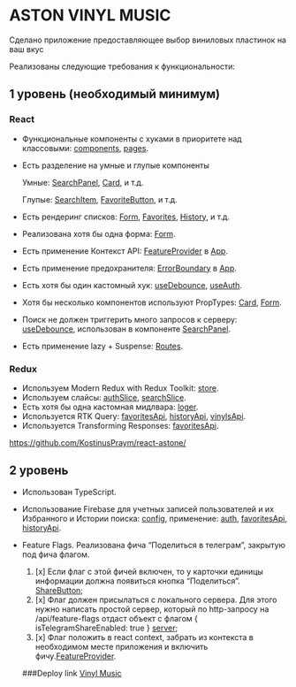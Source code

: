 # ASTON VINYL MUSIC

Сделано приложение предоставляющее выбор виниловых пластинок на ваш вкус

Реализованы следующие требования к функциональности:

## 1 уровень (необходимый минимум)

### React

- Функциональные компоненты c хуками в приоритете над классовыми: [components](https://github.com/KostinusPraym/react-astone/tree/main/src/components), [pages](https://github.com/KostinusPraym/react-astone/tree/main/src/pages).
- Есть разделение на умные и глупые компоненты

  Умные: [SearchPanel](https://github.com/KostinusPraym/react-astone/blob/main/src/components/SearchPanel/SearchPanel.tsx), [Card](https://github.com/KostinusPraym/react-astone/blob/main/src/components/Card/Card.tsx), и т.д.

  Глупые: [SearchItem](https://github.com/KostinusPraym/react-astone/blob/main/src/components/SearchPanel/SearchItem/SearchItem.tsx), [FavoriteButton](https://github.com/KostinusPraym/react-astone/blob/main/src/components/FavoriteButton/FavoriteButton.tsx), и т.д.

- Есть рендеринг списков: [Form](https://github.com/KostinusPraym/react-astone/blob/main/src/pages/Home/Home.tsx), [Favorites](https://github.com/KostinusPraym/react-astone/blob/main/src/pages/Favorites/Favorites.tsx), [History](https://github.com/KostinusPraym/react-astone/blob/main/src/pages/History/History.tsx), и т.д.
- Реализована хотя бы одна форма: [Form](https://github.com/KostinusPraym/react-astone/blob/main/src/components/Form/Form.tsx).
- Есть применение Контекст API: [FeatureProvider](https://github.com/KostinusPraym/react-astone/blob/main/src/components/FeatureProvider/FeatureProvider.tsx) в [App](https://github.com/KostinusPraym/react-astone/blob/main/src/App.tsx).
- Есть применение предохранителя: [ErrorBoundary](https://github.com/KostinusPraym/react-astone/blob/main/src/components/ErrorBoundary/Fallback.tsx) в [App](https://github.com/KostinusPraym/react-astone/blob/main/src/App.tsx).
- Есть хотя бы один кастомный хук: [useDebounce](https://github.com/KostinusPraym/react-astone/blob/main/src/hooks/useDebounce.ts), [useAuth](https://github.com/KostinusPraym/react-astone/blob/main/src/hooks/useAuth.ts).
- Хотя бы несколько компонентов используют PropTypes: [Card](https://github.com/KostinusPraym/react-astone/blob/main/src/components/Card/Card.tsx), [Form](https://github.com/KostinusPraym/react-astone/blob/main/src/components/Form/Form.tsx).
- Поиск не должен триггерить много запросов к серверу: [useDebounce](https://github.com/KostinusPraym/react-astone/blob/main/src/hooks/useDebounce.ts), использован в компоненте [SearchPanel](https://github.com/KostinusPraym/react-astone/blob/main/src/components/SearchPanel/SearchPanel.tsx).
- Есть применение lazy + Suspense: [Routes](https://github.com/KostinusPraym/react-astone/blob/main/src/routes/Routes.tsx).

### Redux

- Используем Modern Redux with Redux Toolkit: [store](https://github.com/KostinusPraym/react-astone/blob/main/src/redux/index.ts).
- Используем слайсы: [authSlice](https://github.com/KostinusPraym/react-astone/blob/main/src/redux/slices/authSlice.ts), [searchSlice](https://github.com/KostinusPraym/react-astone/blob/main/src/redux/slices/searchSlice.ts).
- Есть хотя бы одна кастомная мидлвара: [loger](https://github.com/KostinusPraym/react-astone/blob/main/src/redux/middleware/loger.ts).
- Используется RTK Query: [favoritesApi](https://github.com/KostinusPraym/react-astone/blob/main/src/redux/rtkQuery/favoritesApi.ts), [historyApi](https://github.com/KostinusPraym/react-astone/blob/main/src/redux/rtkQuery/historyApi.ts), [vinylsApi](https://github.com/KostinusPraym/react-astone/blob/main/src/redux/rtkQuery/vinylsApi.ts).
- Используется Transforming Responses: [favoritesApi](https://github.com/KostinusPraym/react-astone/blob/main/src/redux/rtkQuery/favoritesApi.ts).

https://github.com/KostinusPraym/react-astone/

## 2 уровень

- Использован TypeScript.
- Использование Firebase для учетных записей пользователей и их Избранного и Истории поиска: [config](https://github.com/KostinusPraym/react-astone/blob/main/src/firebase.config.ts), применение: [auth](https://github.com/KostinusPraym/react-astone/blob/main/src/redux/actions/authActions.ts), [favoritesApi](https://github.com/KostinusPraym/react-astone/blob/main/src/redux/rtkQuery/favoritesApi.ts), [historyApi](https://github.com/KostinusPraym/react-astone/blob/main/src/redux/rtkQuery/historyApi.ts).
- Feature Flags. Реализована фича “Поделиться в телеграм”, закрытую под фича флагом.

  1. [x] Если флаг с этой фичей включен, то у карточки единицы информации должна появиться кнопка “Поделиться”. [ShareButton](https://github.com/KostinusPraym/react-astone/blob/main/src/components/ShareButton/ShareButton.tsx);
  2. [x] Флаг должен присылаться с локального сервера. Для этого нужно написать простой сервер, который по http-запросу на /api/feature-flags отдаст объект с флагом { isTelegramShareEnabled: true } [server](https://github.com/KostinusPraym/react-astone/tree/main/server);
  3. [x] Флаг положить в react context, забрать из контекста в необходимом месте приложения и включить фичу.[FeatureProvider](https://github.com/KostinusPraym/react-astone/blob/main/src/components/FeatureProvider/FeatureProvider.tsx).

  ###Deploy link
  [Vinyl Music](https://vinyls-store.netlify.app)